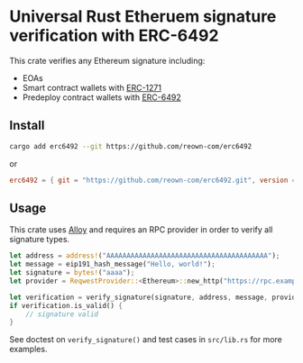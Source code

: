 # Universal Rust Etheruem signature verification with ERC-6492

This crate verifies any Ethereum signature including:

- EOAs
- Smart contract wallets with [ERC-1271](https://eips.ethereum.org/EIPS/eip-1271)
- Predeploy contract wallets with [ERC-6492](https://eips.ethereum.org/EIPS/eip-6492)

## Install

```bash
cargo add erc6492 --git https://github.com/reown-com/erc6492
```

or

```toml
erc6492 = { git = "https://github.com/reown-com/erc6492.git", version = "0.1.0" }
```

## Usage

This crate uses [Alloy](https://github.com/alloy-rs) and requires an RPC provider in order to verify all signature types.

```rust
let address = address!("AAAAAAAAAAAAAAAAAAAAAAAAAAAAAAAAAAAAAAAA");
let message = eip191_hash_message("Hello, world!");
let signature = bytes!("aaaa");
let provider = ReqwestProvider::<Ethereum>::new_http("https://rpc.example.com".parse().unwrap());

let verification = verify_signature(signature, address, message, provider).await.unwrap();
if verification.is_valid() {
    // signature valid
}
```

See doctest on `verify_signature()` and test cases in `src/lib.rs` for more examples.
